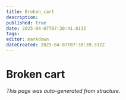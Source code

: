 ```yaml
---
title: Broken_cart
description: 
published: true
date: 2025-04-07T07:30:41.813Z
tags: 
editor: markdown
dateCreated: 2025-04-07T07:30:39.332Z
---
```


# Broken cart

*This page was auto-generated from structure.*
